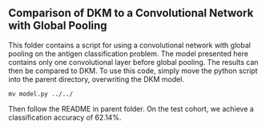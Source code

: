 ## Comparison of DKM to a Convolutional Network with Global Pooling

This folder contains a script for using a convolutional network with global pooling on the
antigen classification problem. The model presented here contains only one convolutional
layer before global pooling. The results can then be compared to DKM. To use this code,
simply move the python script into the parent directory, overwriting the DKM model.

```
mv model.py ../../
```

Then follow the README in parent folder. On the test cohort, we achieve a classification
accuracy of  62.14%.
